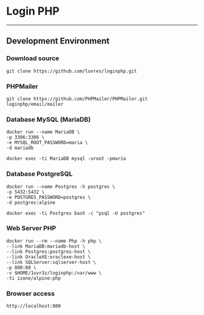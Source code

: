 # Login PHP
-----
## Development Environment

### Download source
```
git clone https://github.com/luvres/loginphp.git
```
### PHPMailer
```
git clone https://github.com/PHPMailer/PHPMailer.git loginphp/email/mailer
```
### Database MySQL (MariaDB)
```
docker run --name MariaDB \
-p 3306:3306 \
-e MYSQL_ROOT_PASSWORD=maria \
-d mariadb
```
```
docker exec -ti MariaDB mysql -uroot -pmaria
```

### Database PostgreSQL
```
docker run --name Postgres -h postgres \
-p 5432:5432 \
-e POSTGRES_PASSWORD=postgres \
-d postgres:alpine
```
```
docker exec -ti Postgres bash -c "psql -U postgres"
```

### Web Server PHP
```
docker run --rm --name Php -h php \
--link MariaDB:mariadb-host \
--link Postgres:postgres-host \
--link OracleXE:oraclexe-host \
--link SQLServer:sqlserver-host \
-p 800:80 \
-v $HOME/1uvr3z/loginphp:/var/www \
-ti izone/alpine:php
```
### Browser access
```
http://localhost:800
```

